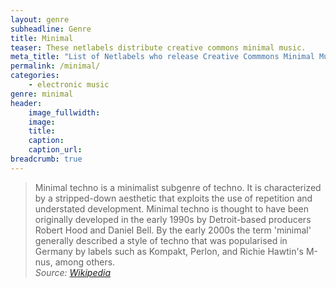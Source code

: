 ```yaml
---
layout: genre
subheadline: Genre
title: Minimal
teaser: These netlabels distribute creative commons minimal music.
meta_title: "List of Netlabels who release Creative Commmons Minimal Music"
permalink: /minimal/
categories:
    - electronic music
genre: minimal
header:
    image_fullwidth: 
    image:
    title: 
    caption: 
    caption_url: 
breadcrumb: true
---
```

> Minimal techno is a minimalist subgenre of techno. It is characterized by a stripped-down aesthetic that exploits the use of repetition and understated development. Minimal techno is thought to have been originally developed in the early 1990s by Detroit-based producers Robert Hood and Daniel Bell. By the early 2000s the term 'minimal' generally described a style of techno that was popularised in Germany by labels such as Kompakt, Perlon, and Richie Hawtin's M-nus, among others.  
<cite>Source: [Wikipedia][1]</cite>




[1]: https://en.wikipedia.org/wiki/Minimal_techno